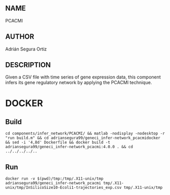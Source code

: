 ## NAME

PCACMI

## AUTHOR

Adrián Segura Ortiz

## DESCRIPTION

Given a CSV file with time series of gene expression data, this component infers its gene regulatory network by applying the PCACMI technique.

# DOCKER

## Build

```
cd components/infer_network/PCACMI/ && matlab -nodisplay -nodesktop -r "run build.m" && cd adriansegura99/geneci_infer-network_pcacmidocker && sed -i '4,8d' Dockerfile && docker build -t adriansegura99/geneci_infer-network_pcacmi:4.0.0 . && cd ../../../../..
```

## Run

```
docker run -v $(pwd)/tmp:/tmp/.X11-unix/tmp adriansegura99/geneci_infer-network_pcacmi tmp/.X11-unix/tmp/InSilicoSize10-Ecoli1-trajectories_exp.csv tmp/.X11-unix/tmp
```
